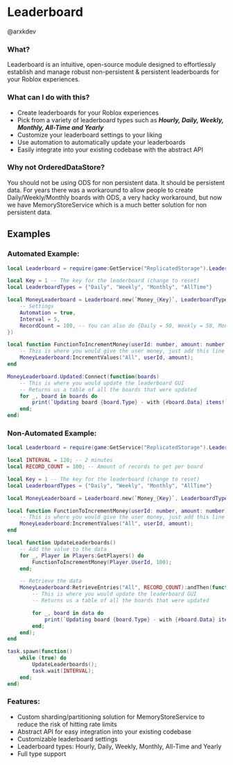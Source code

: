# Leaderboard
@arxkdev

### What?
Leaderboard is an intuitive, open-source module designed to effortlessly establish and manage robust non-persistent & persistent leaderboards for your Roblox experiences.

### What can I do with this?
- Create leaderboards for your Roblox experiences
- Pick from a variety of leaderboard types such as <b><i>Hourly, Daily, Weekly, Monthly, All-Time and Yearly</i></b>
- Customize your leaderboard settings to your liking
- Use automation to automatically update your leaderboards
- Easily integrate into your existing codebase with the abstract API

### Why not OrderedDataStore?
You should not be using ODS for non persistent data. It should be persistent data. For years there was a workaround to allow people to create Daily/Weekly/Monthly boards with ODS, a very hacky workaround, but now we have MemoryStoreService which is a much better solution for non persistent data. 

## Examples
### Automated Example:
```lua
local Leaderboard = require(game:GetService("ReplicatedStorage").Leaderboard)

local Key = 1 -- The key for the leaderboard (change to reset)
local LeaderboardTypes = {"Daily", "Weekly", "Monthly", "AllTime"}

local MoneyLeaderboard = Leaderboard.new(`Money_{Key}`, LeaderboardTypes, {
    -- Settings
    Automation = true,
    Interval = 5,
    RecordCount = 100, -- You can also do {Daily = 50, Weekly = 50, Monthly = 50, AllTime = 100}
})

local function FunctionToIncrementMoney(userId: number, amount: number)
    -- This is where you would give the user money, just add this line to increment the leaderboard aswell
    MoneyLeaderboard:IncrementValues("All", userId, amount);
end

MoneyLeaderboard.Updated:Connect(function(boards)
    -- This is where you would update the leaderboard GUI
    -- Returns us a table of all the boards that were updated
    for _, board in boards do
        print(`Updating board {board.Type} - with {#board.Data} items!`);
    end;
end)
```
### Non-Automated Example:
```lua
local Leaderboard = require(game:GetService("ReplicatedStorage").Leaderboard)

local INTERVAL = 120; -- 2 minutes
local RECORD_COUNT = 100; -- Amount of records to get per board

local Key = 1 -- The key for the leaderboard (change to reset)
local LeaderboardTypes = {"Daily", "Weekly", "Monthly", "AllTime"}

local MoneyLeaderboard = Leaderboard.new(`Money_{Key}`, LeaderboardTypes)

local function FunctionToIncrementMoney(userId: number, amount: number)
    -- This is where you would give the user money, just add this line to increment the leaderboard aswell
    MoneyLeaderboard:IncrementValues("All", userId, amount);
end

local function UpdateLeaderboards()
    -- Add the value to the data
    for _, Player in Players:GetPlayers() do
        FunctionToIncrementMoney(Player.UserId, 100);
    end;

    -- Retrieve the data
    MoneyLeaderboard:RetrieveEntries("All", RECORD_COUNT):andThen(function(data)
        -- This is where you would update the leaderboard GUI
        -- Returns us a table of all the boards that were updated

        for _, board in data do
            print(`Updating board {board.Type} - with {#board.Data} items!`);
        end;
    end);
end

task.spawn(function()
    while (true) do
        UpdateLeaderboards();
        task.wait(INTERVAL);
    end;
end)
```

### Features:
- Custom sharding/partitioning solution for MemoryStoreService to reduce the risk of hitting rate limits
- Abstract API for easy integration into your existing codebase
- Customizable leaderboard settings
- Leaderboard types: Hourly, Daily, Weekly, Monthly, All-Time and Yearly
- Full type support